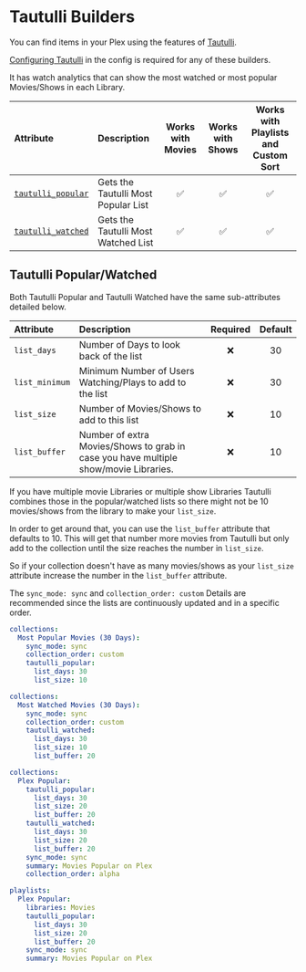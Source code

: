 # Tautulli Builders

You can find items in your Plex using the features of [Tautulli](https://tautulli.com/).

[Configuring Tautulli](../../config/tautulli) in the config is required for any of these builders.

It has watch analytics that can show the most watched or most popular Movies/Shows in each Library.

| Attribute                                      | Description                         | Works with Movies | Works with Shows | Works with Playlists and Custom Sort |
|:-----------------------------------------------|:------------------------------------|:-----------------:|:----------------:|:------------------------------------:|
| [`tautulli_popular`](#tautulli-popularwatched) | Gets the Tautulli Most Popular List |      &#9989;      |     &#9989;      |               &#9989;                |
| [`tautulli_watched`](#tautulli-popularwatched) | Gets the Tautulli Most Watched List |      &#9989;      |     &#9989;      |               &#9989;                |

## Tautulli Popular/Watched

Both Tautulli Popular and Tautulli Watched have the same sub-attributes detailed below.

| Attribute      | Description                                                                          | Required | Default |
|:---------------|:-------------------------------------------------------------------------------------|:--------:|:-------:|
| `list_days`    | Number of Days to look back of the list                                              | &#10060; |   30    |
| `list_minimum` | Minimum Number of Users Watching/Plays to add to the list                            | &#10060; |   30    |
| `list_size`    | Number of Movies/Shows to add to this list                                           | &#10060; |   10    |
| `list_buffer`  | Number of extra Movies/Shows to grab in case you have multiple show/movie Libraries. | &#10060; |   10    |

If you have multiple movie Libraries or multiple show Libraries Tautulli combines those in the popular/watched lists so there might not be 10 movies/shows from the library to make your `list_size`.

In order to get around that, you can use the `list_buffer` attribute that defaults to 10. This will get that number more movies from Tautulli but only add to the collection until the size reaches the number in `list_size`.

So if your collection doesn't have as many movies/shows as your `list_size` attribute increase the number in the `list_buffer` attribute.

The `sync_mode: sync` and `collection_order: custom` Details are recommended since the lists are continuously updated and in a specific order. 

```yaml
collections:
  Most Popular Movies (30 Days):
    sync_mode: sync
    collection_order: custom
    tautulli_popular:
      list_days: 30
      list_size: 10
```
```yaml
collections:
  Most Watched Movies (30 Days):
    sync_mode: sync
    collection_order: custom
    tautulli_watched:
      list_days: 30
      list_size: 10
      list_buffer: 20
```
```yaml
collections:
  Plex Popular:
    tautulli_popular:
      list_days: 30
      list_size: 20
      list_buffer: 20
    tautulli_watched:
      list_days: 30
      list_size: 20
      list_buffer: 20
    sync_mode: sync
    summary: Movies Popular on Plex
    collection_order: alpha
```
```yaml
playlists:
  Plex Popular:
    libraries: Movies
    tautulli_popular:
      list_days: 30
      list_size: 20
      list_buffer: 20
    sync_mode: sync
    summary: Movies Popular on Plex
```
